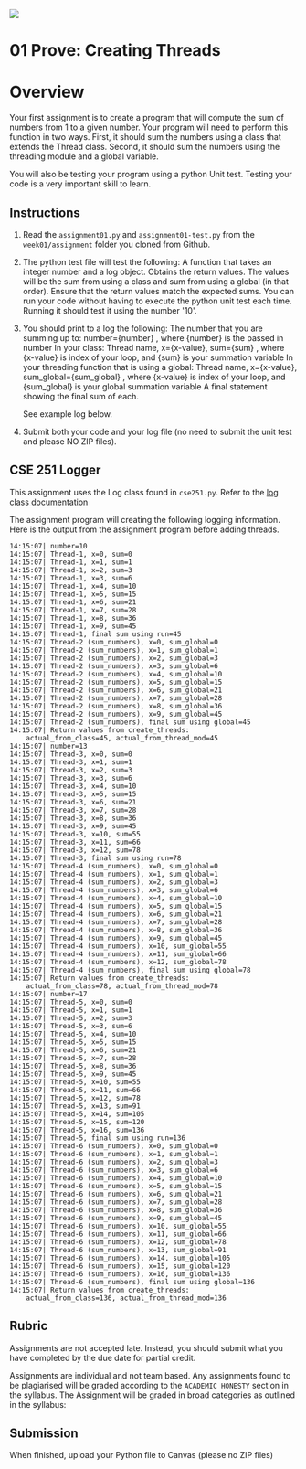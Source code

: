 ![](../../site/banner.png)

# 01 Prove: Creating Threads 

# Overview

Your first assignment is to create a program that will compute the sum of numbers from 1 to a given number. Your program will need to perform this function in two ways. First, it should sum the numbers using a class that extends the Thread class. Second, it should sum the numbers using the threading module and a global variable.

You will also be testing your program using a python Unit test. Testing your code is a very important skill to learn.

## Instructions

1. Read the `assignment01.py` and `assignment01-test.py` from the `week01/assignment` folder you cloned from Github. 
2. The python test file will test the following:
   A function that takes an integer number and a log object.
   Obtains the return values. The values will be the sum from using a class and sum from using a global (in that order).
   Ensure that the return values match the expected sums.
   You can run your code without having to execute the python unit test each time. Running it should test it using the number '10'.
3. You should print to a log the following:
   The number that you are summing up to: number={number} , where {number} is the passed in number
   In your class: Thread name, x={x-value}, sum={sum}  , where {x-value} is index of your loop, and {sum} is your summation variable
   In your threading function that is using a global: Thread name, x={x-value}, sum_global={sum_global}   , where {x-value} is index of your loop, and {sum_global} is your global summation variable
   A final statement showing the final sum of each.

   See example log below.
4. Submit both your code and your log file (no need to submit the unit test and please NO ZIP files).


## CSE 251 Logger

This assignment uses the Log class found in `cse251.py`. Refer to the [log class documentation](../overview/cse251_code.md)

The assignment program will creating the following logging information.  Here is the output from the assignment program before adding threads.

```text
14:15:07| number=10
14:15:07| Thread-1, x=0, sum=0
14:15:07| Thread-1, x=1, sum=1
14:15:07| Thread-1, x=2, sum=3
14:15:07| Thread-1, x=3, sum=6
14:15:07| Thread-1, x=4, sum=10
14:15:07| Thread-1, x=5, sum=15
14:15:07| Thread-1, x=6, sum=21
14:15:07| Thread-1, x=7, sum=28
14:15:07| Thread-1, x=8, sum=36
14:15:07| Thread-1, x=9, sum=45
14:15:07| Thread-1, final sum using run=45
14:15:07| Thread-2 (sum_numbers), x=0, sum_global=0
14:15:07| Thread-2 (sum_numbers), x=1, sum_global=1
14:15:07| Thread-2 (sum_numbers), x=2, sum_global=3
14:15:07| Thread-2 (sum_numbers), x=3, sum_global=6
14:15:07| Thread-2 (sum_numbers), x=4, sum_global=10
14:15:07| Thread-2 (sum_numbers), x=5, sum_global=15
14:15:07| Thread-2 (sum_numbers), x=6, sum_global=21
14:15:07| Thread-2 (sum_numbers), x=7, sum_global=28
14:15:07| Thread-2 (sum_numbers), x=8, sum_global=36
14:15:07| Thread-2 (sum_numbers), x=9, sum_global=45
14:15:07| Thread-2 (sum_numbers), final sum using global=45
14:15:07| Return values from create_threads:
    actual_from_class=45, actual_from_thread_mod=45
14:15:07| number=13
14:15:07| Thread-3, x=0, sum=0
14:15:07| Thread-3, x=1, sum=1
14:15:07| Thread-3, x=2, sum=3
14:15:07| Thread-3, x=3, sum=6
14:15:07| Thread-3, x=4, sum=10
14:15:07| Thread-3, x=5, sum=15
14:15:07| Thread-3, x=6, sum=21
14:15:07| Thread-3, x=7, sum=28
14:15:07| Thread-3, x=8, sum=36
14:15:07| Thread-3, x=9, sum=45
14:15:07| Thread-3, x=10, sum=55
14:15:07| Thread-3, x=11, sum=66
14:15:07| Thread-3, x=12, sum=78
14:15:07| Thread-3, final sum using run=78
14:15:07| Thread-4 (sum_numbers), x=0, sum_global=0
14:15:07| Thread-4 (sum_numbers), x=1, sum_global=1
14:15:07| Thread-4 (sum_numbers), x=2, sum_global=3
14:15:07| Thread-4 (sum_numbers), x=3, sum_global=6
14:15:07| Thread-4 (sum_numbers), x=4, sum_global=10
14:15:07| Thread-4 (sum_numbers), x=5, sum_global=15
14:15:07| Thread-4 (sum_numbers), x=6, sum_global=21
14:15:07| Thread-4 (sum_numbers), x=7, sum_global=28
14:15:07| Thread-4 (sum_numbers), x=8, sum_global=36
14:15:07| Thread-4 (sum_numbers), x=9, sum_global=45
14:15:07| Thread-4 (sum_numbers), x=10, sum_global=55
14:15:07| Thread-4 (sum_numbers), x=11, sum_global=66
14:15:07| Thread-4 (sum_numbers), x=12, sum_global=78
14:15:07| Thread-4 (sum_numbers), final sum using global=78
14:15:07| Return values from create_threads:
    actual_from_class=78, actual_from_thread_mod=78
14:15:07| number=17
14:15:07| Thread-5, x=0, sum=0
14:15:07| Thread-5, x=1, sum=1
14:15:07| Thread-5, x=2, sum=3
14:15:07| Thread-5, x=3, sum=6
14:15:07| Thread-5, x=4, sum=10
14:15:07| Thread-5, x=5, sum=15
14:15:07| Thread-5, x=6, sum=21
14:15:07| Thread-5, x=7, sum=28
14:15:07| Thread-5, x=8, sum=36
14:15:07| Thread-5, x=9, sum=45
14:15:07| Thread-5, x=10, sum=55
14:15:07| Thread-5, x=11, sum=66
14:15:07| Thread-5, x=12, sum=78
14:15:07| Thread-5, x=13, sum=91
14:15:07| Thread-5, x=14, sum=105
14:15:07| Thread-5, x=15, sum=120
14:15:07| Thread-5, x=16, sum=136
14:15:07| Thread-5, final sum using run=136
14:15:07| Thread-6 (sum_numbers), x=0, sum_global=0
14:15:07| Thread-6 (sum_numbers), x=1, sum_global=1
14:15:07| Thread-6 (sum_numbers), x=2, sum_global=3
14:15:07| Thread-6 (sum_numbers), x=3, sum_global=6
14:15:07| Thread-6 (sum_numbers), x=4, sum_global=10
14:15:07| Thread-6 (sum_numbers), x=5, sum_global=15
14:15:07| Thread-6 (sum_numbers), x=6, sum_global=21
14:15:07| Thread-6 (sum_numbers), x=7, sum_global=28
14:15:07| Thread-6 (sum_numbers), x=8, sum_global=36
14:15:07| Thread-6 (sum_numbers), x=9, sum_global=45
14:15:07| Thread-6 (sum_numbers), x=10, sum_global=55
14:15:07| Thread-6 (sum_numbers), x=11, sum_global=66
14:15:07| Thread-6 (sum_numbers), x=12, sum_global=78
14:15:07| Thread-6 (sum_numbers), x=13, sum_global=91
14:15:07| Thread-6 (sum_numbers), x=14, sum_global=105
14:15:07| Thread-6 (sum_numbers), x=15, sum_global=120
14:15:07| Thread-6 (sum_numbers), x=16, sum_global=136
14:15:07| Thread-6 (sum_numbers), final sum using global=136
14:15:07| Return values from create_threads:
    actual_from_class=136, actual_from_thread_mod=136
```

## Rubric

Assignments are not accepted late. Instead, you should submit what you have completed by the due date for partial credit.

Assignments are individual and not team based.  Any assignments found to be  plagiarised will be graded according to the `ACADEMIC HONESTY` section in the syllabus. The Assignment will be graded in broad categories as outlined in the syllabus:

## Submission

When finished, upload your Python file to Canvas (please no ZIP files)